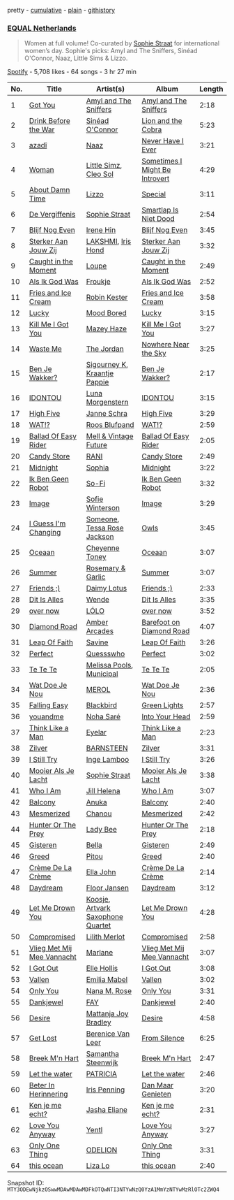 pretty - [cumulative](/playlists/cumulative/37i9dQZF1DXaXn0hGbmLLg.md) - [plain](/playlists/plain/37i9dQZF1DXaXn0hGbmLLg) - [githistory](https://github.githistory.xyz/mackorone/spotify-playlist-archive/blob/main/playlists/plain/37i9dQZF1DXaXn0hGbmLLg)

### [EQUAL Netherlands](https://open.spotify.com/playlist/37i9dQZF1DXaXn0hGbmLLg)

> Women at full volume! Co\-curated by <a href="spotify:artist:6SU1jFBqw4tZJQDT8iQ6Nw">Sophie Straat</a> for international women’s day\. Sophie's picks:  Amyl and The Sniffers, Sinéad O'Connor, Naaz, Little Sims & Lizzo.

[Spotify](https://open.spotify.com/user/spotify) - 5,708 likes - 64 songs - 3 hr 27 min

| No. | Title | Artist(s) | Album | Length |
|---|---|---|---|---|
| 1 | [Got You](https://open.spotify.com/track/26EvVb7HxLt5fVXtNRzUEw) | [Amyl and The Sniffers](https://open.spotify.com/artist/3NqV2DJoAWsjl787bWaHW7) | [Amyl and The Sniffers](https://open.spotify.com/album/5d5j7Qr9OYZNFWy5fmSmLo) | 2:18 |
| 2 | [Drink Before the War](https://open.spotify.com/track/5Bmc87iF3wRWGyDbzcMrG3) | [Sinéad O'Connor](https://open.spotify.com/artist/4sD9znwiVFx9cgRPZ42aQ1) | [Lion and the Cobra](https://open.spotify.com/album/5dVe3a5ld9uJC4VlpAXoJ6) | 5:23 |
| 3 | [azadî](https://open.spotify.com/track/2gvkB8CJK87BoZabgpX6yA) | [Naaz](https://open.spotify.com/artist/736HGQRGr9rjG4VmmSpkz8) | [Never Have I Ever](https://open.spotify.com/album/4L5tor0HyYP2RiZ3iIhXWi) | 3:21 |
| 4 | [Woman](https://open.spotify.com/track/60GM1mA58L7SYD1bLQXBho) | [Little Simz](https://open.spotify.com/artist/6eXZu6O7nAUA5z6vLV8NKI), [Cleo Sol](https://open.spotify.com/artist/3ETLPQkcEd7z4k3IbZmXMq) | [Sometimes I Might Be Introvert](https://open.spotify.com/album/4nOym5RKE8Opauf3rMxPAW) | 4:29 |
| 5 | [About Damn Time](https://open.spotify.com/track/6HMtHNpW6YPi1hrw9tgF8P) | [Lizzo](https://open.spotify.com/artist/56oDRnqbIiwx4mymNEv7dS) | [Special](https://open.spotify.com/album/1NgFBv1PxMG1zhFDW1OrRr) | 3:11 |
| 6 | [De Vergiffenis](https://open.spotify.com/track/112BxBbiiPs82A4B99v18s) | [Sophie Straat](https://open.spotify.com/artist/6SU1jFBqw4tZJQDT8iQ6Nw) | [Smartlap Is Niet Dood](https://open.spotify.com/album/7F7cYFNO6ly7iBjYBaVQtA) | 2:54 |
| 7 | [Blijf Nog Even](https://open.spotify.com/track/1HjMwU04KY9TEeNG4MRC3S) | [Irene Hin](https://open.spotify.com/artist/1nn5bv6HhgES2y2qXam8ej) | [Blijf Nog Even](https://open.spotify.com/album/51tulVCxklGWd6DXqAtmIZ) | 3:45 |
| 8 | [Sterker Aan Jouw Zij](https://open.spotify.com/track/6exOnXSrSeRXD7SQHPo4ob) | [LAKSHMI](https://open.spotify.com/artist/3PSaVjQnbHmuOKLBbFVxuW), [Iris Hond](https://open.spotify.com/artist/1F3I9lXbjp3zfI8F9Ayhk5) | [Sterker Aan Jouw Zij](https://open.spotify.com/album/0evbHjDpdYx2JjODZtB665) | 3:32 |
| 9 | [Caught in the Moment](https://open.spotify.com/track/5rG3DY9m1qxdr3jYSgPlJF) | [Loupe](https://open.spotify.com/artist/23n2oObsIrvqtcOVwhyT3o) | [Caught in the Moment](https://open.spotify.com/album/30UswNsDzEdhRmYM9rZBJJ) | 2:49 |
| 10 | [Als Ik God Was](https://open.spotify.com/track/2MZrYnUf8qYIDuKaQeH5u8) | [Froukje](https://open.spotify.com/artist/0uBVyPbLZRDNEBiA4fZUlp) | [Als Ik God Was](https://open.spotify.com/album/3nqQbZABmtHrz6T7coZ4QG) | 2:52 |
| 11 | [Fries and Ice Cream](https://open.spotify.com/track/1tOvRdklrlcwdJkJeW2KLr) | [Robin Kester](https://open.spotify.com/artist/43FIX6vzpqRHK1VXQmRlKE) | [Fries and Ice Cream](https://open.spotify.com/album/6JxS6ojQVy8STjYavWwg3b) | 3:58 |
| 12 | [Lucky](https://open.spotify.com/track/1xbC6A2a6ecO9wcAkB1sc3) | [Mood Bored](https://open.spotify.com/artist/3MrcMcqcIqymHOmn3hhpIu) | [Lucky](https://open.spotify.com/album/3ha1LSA4HRtpmA6bLhM6tJ) | 3:15 |
| 13 | [Kill Me I Got You](https://open.spotify.com/track/5NnEkdprwHGbvVGoxICy7r) | [Mazey Haze](https://open.spotify.com/artist/4SGpTxsJIAuKXibC2ql1aL) | [Kill Me I Got You](https://open.spotify.com/album/34HV7rrNfEn06jSAILnyDx) | 3:27 |
| 14 | [Waste Me](https://open.spotify.com/track/5j7xAAC6wM40T7AI6aweHt) | [The Jordan](https://open.spotify.com/artist/7uV6WztwBfEmbGrVPANEaW) | [Nowhere Near the Sky](https://open.spotify.com/album/3IUhNyQcjQvhcPGufNPgdG) | 3:25 |
| 15 | [Ben Je Wakker?](https://open.spotify.com/track/3ibGc2PLDs46Qa5FU870di) | [Sigourney K](https://open.spotify.com/artist/0JgazfmeUqlV0HSXvs7kvj), [Kraantje Pappie](https://open.spotify.com/artist/5yDkaiPTFbHGWCMXAEBt5Q) | [Ben Je Wakker?](https://open.spotify.com/album/6IVj4qgirdMuRZC70CAmc4) | 2:17 |
| 16 | [IDONTOU](https://open.spotify.com/track/1ja5sVyLJ3EKU4A3wWS6e9) | [Luna Morgenstern](https://open.spotify.com/artist/3Ei4Zm5sKiLabWKEd8hfRh) | [IDONTOU](https://open.spotify.com/album/5zT6kg7TYPHcgDhTLv1ubA) | 3:15 |
| 17 | [High Five](https://open.spotify.com/track/1KNfDol8Thjs1dNXPPppBy) | [Janne Schra](https://open.spotify.com/artist/7IGk0iXhaPjqvQF4Zi2R2K) | [High Five](https://open.spotify.com/album/3G3sIi4NccAcwsZwUC537k) | 3:29 |
| 18 | [WAT!?](https://open.spotify.com/track/4NZ29Y2q6L1XrlyzXk8eOl) | [Roos Blufpand](https://open.spotify.com/artist/7J2a0SEgW7QaRHUIGjqgFC) | [WAT!?](https://open.spotify.com/album/2zNuNFvXXIKshKYcZTBdle) | 2:59 |
| 19 | [Ballad Of Easy Rider](https://open.spotify.com/track/5Nn8SPmzJUV3xUZFBdFjcV) | [Mell & Vintage Future](https://open.spotify.com/artist/0gP5wSp6he2gUcPa5gunV8) | [Ballad Of Easy Rider](https://open.spotify.com/album/0QQxEoiKi7sgUjlAzjTQCS) | 2:05 |
| 20 | [Candy Store](https://open.spotify.com/track/4InU1LZamm5PbCso8ttQJx) | [RANI](https://open.spotify.com/artist/3SYnDj7btg9gFY7ps8m5d5) | [Candy Store](https://open.spotify.com/album/6TykQyorYzB76eYARhIMHB) | 2:49 |
| 21 | [Midnight](https://open.spotify.com/track/2HEudAZWEH9NsygtkWXs5s) | [Sophia](https://open.spotify.com/artist/4dI2I5YRyIvaVQksYnx9Zd) | [Midnight](https://open.spotify.com/album/453z5Es9h6XsvPCZWKzYdf) | 3:22 |
| 22 | [Ik Ben Geen Robot](https://open.spotify.com/track/6zs6UGl9VNHrU4daT2Ewbl) | [So\-Fi](https://open.spotify.com/artist/6TIw842G1nVz2xEhU9YlBs) | [Ik Ben Geen Robot](https://open.spotify.com/album/6kdVkLvzvX41DcBpgqEgKU) | 3:32 |
| 23 | [Image](https://open.spotify.com/track/25HyFZvHV3N7SxdVeKL2Up) | [Sofie Winterson](https://open.spotify.com/artist/5pKrorYHoVt088MOxEhNLg) | [Image](https://open.spotify.com/album/0nMzzVe3jX4pfeq0adYecG) | 3:29 |
| 24 | [I Guess I'm Changing](https://open.spotify.com/track/5L3rpiNX2gByWGrVxcT0Ja) | [Someone](https://open.spotify.com/artist/28pJPOOQTi0RQiZbkmLvfE), [Tessa Rose Jackson](https://open.spotify.com/artist/1GkgfQAfu2FBxcmwKAOOiJ) | [Owls](https://open.spotify.com/album/69SYB8DtD3w7GuWHVBlpyP) | 3:45 |
| 25 | [Oceaan](https://open.spotify.com/track/6JXQqhnF6ACLhMPXCF64rM) | [Cheyenne Toney](https://open.spotify.com/artist/1sTs8GU5lgBiANf1OypPp8) | [Oceaan](https://open.spotify.com/album/6wkRFzlwXWQWMyAtWyAvWi) | 3:07 |
| 26 | [Summer](https://open.spotify.com/track/1llDpXM2Ix0GCi2Rx1FQZq) | [Rosemary & Garlic](https://open.spotify.com/artist/7MZvYitgCWAOaKjxdm2S17) | [Summer](https://open.spotify.com/album/0kQH2ATD7f47TmhG0lSJkN) | 3:07 |
| 27 | [Friends ;\)](https://open.spotify.com/track/49SNbAIw8fVt05OzBArbr7) | [Daimy Lotus](https://open.spotify.com/artist/0st9WYbAji9jWuubd0HGDL) | [Friends ;\)](https://open.spotify.com/album/5CrUfeMnviNo7PA8j3lMDk) | 2:33 |
| 28 | [Dit Is Alles](https://open.spotify.com/track/5au9uaIhhA51N27U68JXve) | [Wende](https://open.spotify.com/artist/3SCB3V2d5Loauz5tfo6Y5G) | [Dit Is Alles](https://open.spotify.com/album/2MwKnMone5os6yTkqCWxXG) | 3:35 |
| 29 | [over now](https://open.spotify.com/track/4OstNipkR3GHv5CsVnr3uu) | [LÓLO](https://open.spotify.com/artist/0aG04cKU8HN1jdsM0d9q3U) | [over now](https://open.spotify.com/album/0U5JgeEBGJeQcrWwR9zWM0) | 3:52 |
| 30 | [Diamond Road](https://open.spotify.com/track/7DztPoPmmFsvL1N1XKCD9l) | [Amber Arcades](https://open.spotify.com/artist/0JVbYQsgLAgLkcHfmg4lxv) | [Barefoot on Diamond Road](https://open.spotify.com/album/1uTzn1xr5SSfSbleIvP9At) | 4:07 |
| 31 | [Leap Of Faith](https://open.spotify.com/track/01a7LTYpdceGcfRbOI2aN7) | [Savine](https://open.spotify.com/artist/7n0hWtsxPEDc5ZjuKvbybc) | [Leap Of Faith](https://open.spotify.com/album/7b8MzBFxoAU3NlJcMAggJc) | 3:26 |
| 32 | [Perfect](https://open.spotify.com/track/5II9sxBAPumEcpYQ3azCcT) | [Quessswho](https://open.spotify.com/artist/4Q23rm8jYyd2ft6Cm1MhwJ) | [Perfect](https://open.spotify.com/album/1PyesUCvtqfk5Jq4jSoq6D) | 3:02 |
| 33 | [Te Te Te](https://open.spotify.com/track/3ZlKn5vonH5ZsjFmqTX7Fz) | [Melissa Pools](https://open.spotify.com/artist/3ZKTIDG2YvVYr9EogB9KpW), [Municipal](https://open.spotify.com/artist/16Kr9q5VCyDw6elRITKlC6) | [Te Te Te](https://open.spotify.com/album/6esL5oB9V7xYIOmM5c1ua2) | 2:05 |
| 34 | [Wat Doe Je Nou](https://open.spotify.com/track/2U1cBksfUvDB5YoVj0gdms) | [MEROL](https://open.spotify.com/artist/7J41Q5hdwuBgyVo7zGhPhO) | [Wat Doe Je Nou](https://open.spotify.com/album/34LFiUIgmU2Bp4YfF9CjI4) | 2:36 |
| 35 | [Falling Easy](https://open.spotify.com/track/4s0eEqOyR0ybLtBo5fkPB6) | [Blackbird](https://open.spotify.com/artist/5SU9mZVaI9pRXgXmIhG1fL) | [Green Lights](https://open.spotify.com/album/0pIx3rjKDxor7Uza8remku) | 2:57 |
| 36 | [youandme](https://open.spotify.com/track/51mffAss4N5q3VVkLR02TE) | [Noha Saré](https://open.spotify.com/artist/2r3TXsrjx7eICwgL0Bk2l7) | [Into Your Head](https://open.spotify.com/album/1YgODoJinZO2aL2Zhqtv6r) | 2:59 |
| 37 | [Think Like a Man](https://open.spotify.com/track/2B8mUd56xLH7vGmKbiwnee) | [Eyelar](https://open.spotify.com/artist/3u4qXYRgHgU7YtjZt9sduX) | [Think Like a Man](https://open.spotify.com/album/4pNE931yJKwQvvJw0JJRzj) | 2:23 |
| 38 | [Zilver](https://open.spotify.com/track/1kBqF2rRhxk6ho9lbU39e1) | [BARNSTEEN](https://open.spotify.com/artist/0OqM9K8DOCzx6dU8ZzIUcF) | [Zilver](https://open.spotify.com/album/70IsaZdOyxGPnCNKngX2jO) | 3:31 |
| 39 | [I Still Try](https://open.spotify.com/track/2kCk1LyDUsfRgKkAVVMZsx) | [Inge Lamboo](https://open.spotify.com/artist/6XpM8vftkvjA114GyLB8hz) | [I Still Try](https://open.spotify.com/album/6oW0mm6oC1vONGqAuopO1s) | 3:26 |
| 40 | [Mooier Als Je Lacht](https://open.spotify.com/track/0DJ1GDJ7PQkNdHFeFfdV2E) | [Sophie Straat](https://open.spotify.com/artist/6SU1jFBqw4tZJQDT8iQ6Nw) | [Mooier Als Je Lacht](https://open.spotify.com/album/35IrJEnHoJZo7BueWiI3XL) | 3:38 |
| 41 | [Who I Am](https://open.spotify.com/track/2c7u6BjqFwSnqRMYoXNFZ4) | [Jill Helena](https://open.spotify.com/artist/4hCMhrFWQfy1Lif1KFkm2S) | [Who I Am](https://open.spotify.com/album/0h3pzACFLyfXcTXWzF0rqW) | 3:07 |
| 42 | [Balcony](https://open.spotify.com/track/2IS5TQnd26IKxRg7cewEdO) | [Anuka](https://open.spotify.com/artist/4tp1pUIwgLWIIIIOo1yPYp) | [Balcony](https://open.spotify.com/album/695ukF8LGhGU4pagxtsxFc) | 2:40 |
| 43 | [Mesmerized](https://open.spotify.com/track/1b1gHZRofxSPvnEcjMjRbW) | [Chanou](https://open.spotify.com/artist/1wLOlcmOMs7q9HzLQkVlXT) | [Mesmerized](https://open.spotify.com/album/0jdl8h8IZavF2pxtsfOiax) | 2:42 |
| 44 | [Hunter Or The Prey](https://open.spotify.com/track/3WkMvoNPgM9KHgYaC3rITF) | [Lady Bee](https://open.spotify.com/artist/5WuoHUDzojO8oto22ahnwN) | [Hunter Or The Prey](https://open.spotify.com/album/40YG31bEZwvb9vSsUIXEL8) | 2:18 |
| 45 | [Gisteren](https://open.spotify.com/track/0gfqlkHkcMSSGR30LPh6fU) | [Bella](https://open.spotify.com/artist/4ny2jX3s8drdHQJv2UMrzi) | [Gisteren](https://open.spotify.com/album/2xQk3QajPTmckopzAkMF41) | 2:49 |
| 46 | [Greed](https://open.spotify.com/track/0LstteouF1VaY2qXZD4gNR) | [Pitou](https://open.spotify.com/artist/27aUOc2h4pz72oZen497Va) | [Greed](https://open.spotify.com/album/0L5HIc7lduaSPFKvNIbnNt) | 2:40 |
| 47 | [Crème De La Crème](https://open.spotify.com/track/1vBEHTjBxPRdjjjiWmNbwH) | [Ella John](https://open.spotify.com/artist/6bVNf3ejcCAVNod0LT1mC9) | [Crème De La Crème](https://open.spotify.com/album/0zR14ERXjXDPbpKWCzAhpx) | 2:14 |
| 48 | [Daydream](https://open.spotify.com/track/4a0Jck9k4vIdJJF8J1HECZ) | [Floor Jansen](https://open.spotify.com/artist/2ZNTJ9Bu9QMJwBboMSpQgJ) | [Daydream](https://open.spotify.com/album/3KQxfptOyCUIjLcnckSDD8) | 3:12 |
| 49 | [Let Me Drown You](https://open.spotify.com/track/5lf2S2nfBnebGmJiYlt8JF) | [Koosje](https://open.spotify.com/artist/1HkSjS5rzNg402IoG8RlEp), [Artvark Saxophone Quartet](https://open.spotify.com/artist/4Hbx0YJ3AOimjLob7GYRly) | [Let Me Drown You](https://open.spotify.com/album/1UvFezBaGY7FNxUZTAXybe) | 4:28 |
| 50 | [Compromised](https://open.spotify.com/track/0wQHBv0crqBcbkKqwg65J0) | [Lilith Merlot](https://open.spotify.com/artist/1aj2btWZXYFQP5KhTKGO0s) | [Compromised](https://open.spotify.com/album/3LiGOQ1RaeeGtBkhn0807e) | 2:58 |
| 51 | [Vlieg Met Mij Mee Vannacht](https://open.spotify.com/track/0sw8xxEjU9jzXWrbDtGx0r) | [Marlane](https://open.spotify.com/artist/5kqIUI0aXHIVZofHKUSPYk) | [Vlieg Met Mij Mee Vannacht](https://open.spotify.com/album/6c0T6EyQpPwHonAGFaM9c3) | 3:07 |
| 52 | [I Got Out](https://open.spotify.com/track/1hwgM28NE9SnJ30RzjUOBg) | [Elle Hollis](https://open.spotify.com/artist/5ZCeCsLU92i1Uv75rarNNn) | [I Got Out](https://open.spotify.com/album/4XQlwqLcTmeQbusmasghI6) | 3:08 |
| 53 | [Vallen](https://open.spotify.com/track/41eqyX8AkVLck2y8WE3y5j) | [Emilia Mabel](https://open.spotify.com/artist/5ui9cV71wlarlXk0uKYWVV) | [Vallen](https://open.spotify.com/album/5yjHp3FxUjwGgb6MWQHDFW) | 3:02 |
| 54 | [Only You](https://open.spotify.com/track/4FvLKbcWxrlLJMt22h1LsS) | [Nana M\. Rose](https://open.spotify.com/artist/11vVr1ilkEZxce5560jPmC) | [Only You](https://open.spotify.com/album/5XDHAQz6BNkw24l8mhpqVd) | 3:31 |
| 55 | [Dankjewel](https://open.spotify.com/track/6qlsnYLcPkZFxv0t2Koko8) | [FAY](https://open.spotify.com/artist/2rYvyXWazKzVHanTL5GyCE) | [Dankjewel](https://open.spotify.com/album/4et19MNXHj4zo9e9IGCJlW) | 2:40 |
| 56 | [Desire](https://open.spotify.com/track/5vuOY89Toj7pBC2YhLG8rX) | [Mattanja Joy Bradley](https://open.spotify.com/artist/6u9tyg6IXImKbuB5J12ush) | [Desire](https://open.spotify.com/album/351qO6P8FcABXFsYPUfdDf) | 4:58 |
| 57 | [Get Lost](https://open.spotify.com/track/3BwIaQjEY7Dn3hTYsrZtQf) | [Berenice Van Leer](https://open.spotify.com/artist/05WEW3kd5mLRHs3xtUF6t9) | [From Silence](https://open.spotify.com/album/1A0EOOBIBUvol8Et2UwVZa) | 6:25 |
| 58 | [Breek M'n Hart](https://open.spotify.com/track/0hOx46FJAbzeuBqlUubq2T) | [Samantha Steenwijk](https://open.spotify.com/artist/74KdLwJ1opjUx5tahaMZo8) | [Breek M'n Hart](https://open.spotify.com/album/6Wn1IzgFHLzCYfr8CyWI8m) | 2:47 |
| 59 | [Let the water](https://open.spotify.com/track/5jeMnboqYeKqONwtUydt48) | [PATRICIA](https://open.spotify.com/artist/2TFgq6bfYqFO0UgSumClOm) | [Let the water](https://open.spotify.com/album/1d6QAlOP8vgELsO3321HDi) | 2:46 |
| 60 | [Beter In Herinnering](https://open.spotify.com/track/02vnlVFETKHKazMICFvJWA) | [Iris Penning](https://open.spotify.com/artist/44MTZ4Gl4TGilst3cCDq9G) | [Dan Maar Genieten](https://open.spotify.com/album/0P1ywNbYXVAXt5zca1EIsm) | 3:20 |
| 61 | [Ken je me echt?](https://open.spotify.com/track/11BOXiBJ9hM9erY3hnTkfZ) | [Jasha Eliane](https://open.spotify.com/artist/6aY6UyadP2c9dOcc8kIkRU) | [Ken je me echt?](https://open.spotify.com/album/280oVRVlp50h1SWdiFmTuL) | 2:31 |
| 62 | [Love You Anyway](https://open.spotify.com/track/4pBgP0SMlISqbYqrrO3AoP) | [Yentl](https://open.spotify.com/artist/6M2IE7XTPYn2pzfhpnDyWE) | [Love You Anyway](https://open.spotify.com/album/5r8vJlLWt9fYIMgSd0suZX) | 3:27 |
| 63 | [Only One Thing](https://open.spotify.com/track/3jlExIbiRMuPjGsOlYMLi1) | [ODELION](https://open.spotify.com/artist/4qF2Tb4wqXB3wrBqYk3Kfn) | [Only One Thing](https://open.spotify.com/album/37ZLRmvLqz0OPeEieHEofX) | 3:31 |
| 64 | [this ocean](https://open.spotify.com/track/3T5esD7s8UEMQOVO8MzUML) | [Liza Lo](https://open.spotify.com/artist/1o2NiIe5jFTvLsv7gCMhMH) | [this ocean](https://open.spotify.com/album/2lwxhmMjuukxB46Mb7AIMY) | 2:40 |

Snapshot ID: `MTY3ODEwNjkzOSwwMDAwMDAwMDFkOTQwNTI3NTYwNzQ0YzA1MmYzNTYwMzRlOTc2ZWQ4`
